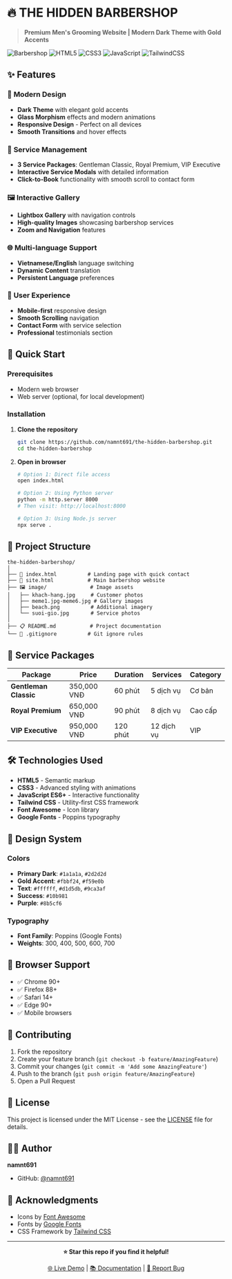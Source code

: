 # 🔥 THE HIDDEN BARBERSHOP

> **Premium Men's Grooming Website | Modern Dark Theme with Gold Accents**

![Barbershop](https://img.shields.io/badge/Barbershop-Premium-gold?style=for-the-badge)
![HTML5](https://img.shields.io/badge/html5-%23E34F26.svg?style=for-the-badge&logo=html5&logoColor=white)
![CSS3](https://img.shields.io/badge/css3-%231572B6.svg?style=for-the-badge&logo=css3&logoColor=white)
![JavaScript](https://img.shields.io/badge/javascript-%23323330.svg?style=for-the-badge&logo=javascript&logoColor=%23F7DF1E)
![TailwindCSS](https://img.shields.io/badge/tailwindcss-%2338B2AC.svg?style=for-the-badge&logo=tailwind-css&logoColor=white)

## ✨ Features

### 🎨 **Modern Design**
- **Dark Theme** with elegant gold accents
- **Glass Morphism** effects and modern animations
- **Responsive Design** - Perfect on all devices
- **Smooth Transitions** and hover effects

### 💼 **Service Management**
- **3 Service Packages**: Gentleman Classic, Royal Premium, VIP Executive
- **Interactive Service Modals** with detailed information
- **Click-to-Book** functionality with smooth scroll to contact form

### 🖼️ **Interactive Gallery**
- **Lightbox Gallery** with navigation controls
- **High-quality Images** showcasing barbershop services
- **Zoom and Navigation** features

### 🌐 **Multi-language Support**
- **Vietnamese/English** language switching
- **Dynamic Content** translation
- **Persistent Language** preferences

### 📱 **User Experience**
- **Mobile-first** responsive design
- **Smooth Scrolling** navigation
- **Contact Form** with service selection
- **Professional** testimonials section

## 🚀 Quick Start

### Prerequisites
- Modern web browser
- Web server (optional, for local development)

### Installation

1. **Clone the repository**
   ```bash
   git clone https://github.com/namnt691/the-hidden-barbershop.git
   cd the-hidden-barbershop
   ```

2. **Open in browser**
   ```bash
   # Option 1: Direct file access
   open index.html
   
   # Option 2: Using Python server
   python -m http.server 8000
   # Then visit: http://localhost:8000
   
   # Option 3: Using Node.js server
   npx serve .
   ```

## 📁 Project Structure

```
the-hidden-barbershop/
│
├── 📄 index.html          # Landing page with quick contact
├── 📄 site.html           # Main barbershop website
├── 🖼️ image/              # Image assets
│   ├── khach-hang.jpg     # Customer photos
│   ├── meme1.jpg-meme6.jpg # Gallery images
│   ├── beach.png          # Additional imagery
│   └── suoi-gio.jpg       # Service photos
│
├── 📋 README.md           # Project documentation
└── 🚫 .gitignore          # Git ignore rules
```

## 🎯 Service Packages

| Package | Price | Duration | Services | Category |
|---------|-------|----------|----------|----------|
| **Gentleman Classic** | 350,000 VNĐ | 60 phút | 5 dịch vụ | Cơ bản |
| **Royal Premium** | 650,000 VNĐ | 90 phút | 8 dịch vụ | Cao cấp |
| **VIP Executive** | 950,000 VNĐ | 120 phút | 12 dịch vụ | VIP |

## 🛠️ Technologies Used

- **HTML5** - Semantic markup
- **CSS3** - Advanced styling with animations
- **JavaScript ES6+** - Interactive functionality
- **Tailwind CSS** - Utility-first CSS framework
- **Font Awesome** - Icon library
- **Google Fonts** - Poppins typography

## 🎨 Design System

### Colors
- **Primary Dark**: `#1a1a1a`, `#2d2d2d`
- **Gold Accent**: `#fbbf24`, `#f59e0b`
- **Text**: `#ffffff`, `#d1d5db`, `#9ca3af`
- **Success**: `#10b981`
- **Purple**: `#8b5cf6`

### Typography
- **Font Family**: Poppins (Google Fonts)
- **Weights**: 300, 400, 500, 600, 700

## 📱 Browser Support

- ✅ Chrome 90+
- ✅ Firefox 88+
- ✅ Safari 14+
- ✅ Edge 90+
- ✅ Mobile browsers

## 🤝 Contributing

1. Fork the repository
2. Create your feature branch (`git checkout -b feature/AmazingFeature`)
3. Commit your changes (`git commit -m 'Add some AmazingFeature'`)
4. Push to the branch (`git push origin feature/AmazingFeature`)
5. Open a Pull Request

## 📝 License

This project is licensed under the MIT License - see the [LICENSE](LICENSE) file for details.

## 👨‍💻 Author

**namnt691**
- GitHub: [@namnt691](https://github.com/namnt691)

## 🙏 Acknowledgments

- Icons by [Font Awesome](https://fontawesome.com/)
- Fonts by [Google Fonts](https://fonts.google.com/)
- CSS Framework by [Tailwind CSS](https://tailwindcss.com/)

---

<div align="center">

**⭐ Star this repo if you find it helpful!**

[🌐 Live Demo](https://namnt691.github.io/the-hidden-barbershop/) | [📚 Documentation](https://github.com/namnt691/the-hidden-barbershop/wiki) | [🐛 Report Bug](https://github.com/namnt691/the-hidden-barbershop/issues)

</div>